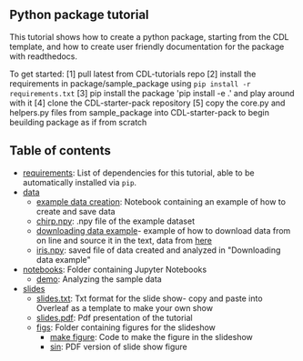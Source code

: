## Python package tutorial

This tutorial shows how to create a python package, starting from the CDL template, and how to create user friendly documentation for the package with readthedocs.

To get started:
[1] pull latest from CDL-tutorials repo
[2] install the requirements in package/sample_package using `pip install -r requirements.txt`
[3] pip install the package 'pip install -e .' and play around with it
[4] clone the CDL-starter-pack repository
[5] copy the core.py and helpers.py files from sample_package into CDL-starter-pack to begin beuilding package as if from scratch


## Table of contents

- [requirements](https://github.com/ContextLab/Tutorials/blob/master/Tutorial%20Template/requirements.txt): List of dependencies for this tutorial, able to be automatically installed via `pip`.
- [data](https://github.com/ContextLab/Tutorials/tree/master/Tutorial%20Template/Data)
   - [example data creation](https://github.com/ContextLab/Tutorials/blob/master/Tutorial%20Template/Data/Example_Data_Creation.ipynb): Notebook containing an example of how to create and save data
  - [chirp.npy](https://github.com/ContextLab/Tutorials/blob/master/Tutorial%20Template/Data/chirp.npy): .npy file of the example dataset  
  - [downloading data example](https://github.com/ContextLab/CDL-tutorials/blob/master/tutorial_template/data/downloading_data_example.ipynb)- example of how to download data from on line and source it in the text, data from [here](http://scikit-learn.org/stable/modules/generated/sklearn.datasets.load_iris.html#sklearn.datasets.load_iris)
  - [iris.npy](https://github.com/ContextLab/CDL-tutorials/blob/master/tutorial_template/data/iris.npy): saved file of data created and analyzed in "Downloading data example"
- [notebooks](https://github.com/ContextLab/Tutorials/tree/master/Tutorial%20Template/Notebooks): Folder containing Jupyter Notebooks
  - [demo](https://github.com/ContextLab/Tutorials/blob/master/Tutorial%20Template/Notebooks/Demo.ipynb): Analyzing the sample data
- [slides](https://github.com/ContextLab/Tutorials/tree/master/Tutorial%20Template/Slides)
  - [slides.txt](https://github.com/ContextLab/Tutorials/blob/master/Tutorial%20Template/Slides/Source.tex): Txt format for the slide show- copy and paste into Overleaf as a template to make your own show
  - [slides.pdf](https://github.com/ContextLab/Tutorials/blob/master/Tutorial%20Template/Slides/template%20slideshow.pdf): Pdf presentation of the tutorial
  - [figs](https://github.com/ContextLab/Tutorials/tree/master/Tutorial%20Template/Slides/figs): Folder containing figures for the slideshow
    - [make figure](https://github.com/ContextLab/Tutorials/blob/master/Tutorial%20Template/Slides/figs/make_figure.ipynb): Code to make the figure in the slideshow
    - [sin](https://github.com/ContextLab/Tutorials/blob/master/Tutorial%20Template/Slides/figs/sin.pdf): PDF version of slide show figure
